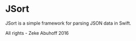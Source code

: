# JSort

JSort is a simple framework for parsing JSON data in Swift.

All rights - Zeke Abuhoff 2016
